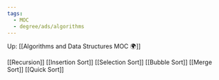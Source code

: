 ```yaml
---
tags:
  - MOC
  - degree/ads/algorithms
---
```

Up: [[Algorithms and Data Structures MOC 🌍]]

[[Recursion]]
[[Insertion Sort]]
[[Selection Sort]]
[[Bubble Sort]]
[[Merge Sort]]
[[Quick Sort]]
